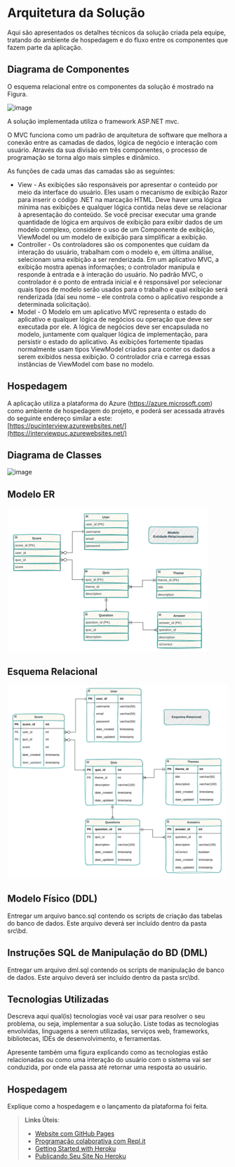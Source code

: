 # Arquitetura da Solução
Aqui são apresentados os detalhes técnicos da solução criada pela equipe, tratando do ambiente de hospedagem e do fluxo entre os componentes que fazem parte da aplicação.

## Diagrama de Componentes
O esquema relacional entre os componentes da solução é mostrado na Figura.

![image](https://user-images.githubusercontent.com/22857183/232917277-89801f94-4e20-4986-b0d4-e3619285a947.png)

A solução implementada utiliza o framework ASP.NET mvc.

O MVC funciona como um padrão de arquitetura de software que melhora a conexão entre as camadas de dados, lógica de negócio e interação com usuário. Através da sua divisão em três componentes, o processo de programação se torna algo mais simples e dinâmico.

As funções de cada umas das camadas são as seguintes:

* View - As exibições são responsáveis por apresentar o conteúdo por meio da interface do usuário. Eles usam o mecanismo de exibição Razor para inserir o código .NET na marcação HTML. Deve haver uma lógica mínima nas exibições e qualquer lógica contida nelas deve se relacionar à apresentação do conteúdo. Se você precisar executar uma grande quantidade de lógica em arquivos de exibição para exibir dados de um modelo complexo, considere o uso de um Componente de exibição, ViewModel ou um modelo de exibição para simplificar a exibição.
* Controller - Os controladores são os componentes que cuidam da interação do usuário, trabalham com o modelo e, em última análise, selecionam uma exibição a ser renderizada. Em um aplicativo MVC, a exibição mostra apenas informações; o controlador manipula e responde à entrada e à interação do usuário. No padrão MVC, o controlador é o ponto de entrada inicial e é responsável por selecionar quais tipos de modelo serão usados para o trabalho e qual exibição será renderizada (daí seu nome – ele controla como o aplicativo responde a determinada solicitação).
* Model - O Modelo em um aplicativo MVC representa o estado do aplicativo e qualquer lógica de negócios ou operação que deve ser executada por ele. A lógica de negócios deve ser encapsulada no modelo, juntamente com qualquer lógica de implementação, para persistir o estado do aplicativo. As exibições fortemente tipadas normalmente usam tipos ViewModel criados para conter os dados a serem exibidos nessa exibição. O controlador cria e carrega essas instâncias de ViewModel com base no modelo.

## Hospedagem
A aplicação utiliza a plataforma do Azure (https://azure.microsoft.com) como ambiente de hospedagem do projeto, e poderá ser acessada através do seguinte endereço similar a este:  [https://pucinterview.azurewebsites.net/](https://interviewpuc.azurewebsites.net/)


## Diagrama de Classes
![image](https://user-images.githubusercontent.com/22857183/232914924-e040c7a6-8599-4617-94aa-6767c0151495.png)

## Modelo ER

![image](https://github.com/ICEI-PUC-Minas-PMV-SInt/pmv-sint-2023-1-e3-proj-back-t1-time4-projroadmap/blob/e9c5c8a576808724f9bf2bd7901bbe23345e1538/docs/img/Modelo-entidade-relacionamento-v2.png)

## Esquema Relacional

![image](https://github.com/ICEI-PUC-Minas-PMV-SInt/pmv-sint-2023-1-e3-proj-back-t1-time4-projroadmap/blob/e9c5c8a576808724f9bf2bd7901bbe23345e1538/docs/img/Esquema-relacional-v2.png)

## Modelo Físico (DDL)

Entregar um arquivo banco.sql contendo os scripts de criação das tabelas do banco de dados. Este arquivo deverá ser incluído dentro da pasta src\bd.

## Instruções SQL de Manipulação do BD (DML)

Entregar um arquivo dml.sql contendo os scripts de manipulação de banco de dados. Este arquivo deverá ser incluído dentro da pasta src\bd.

## Tecnologias Utilizadas

Descreva aqui qual(is) tecnologias você vai usar para resolver o seu problema, ou seja, implementar a sua solução. Liste todas as tecnologias envolvidas, linguagens a serem utilizadas, serviços web, frameworks, bibliotecas, IDEs de desenvolvimento, e ferramentas.

Apresente também uma figura explicando como as tecnologias estão relacionadas ou como uma interação do usuário com o sistema vai ser conduzida, por onde ela passa até retornar uma resposta ao usuário.

## Hospedagem

Explique como a hospedagem e o lançamento da plataforma foi feita.

> **Links Úteis**:
>
> - [Website com GitHub Pages](https://pages.github.com/)
> - [Programação colaborativa com Repl.it](https://repl.it/)
> - [Getting Started with Heroku](https://devcenter.heroku.com/start)
> - [Publicando Seu Site No Heroku](http://pythonclub.com.br/publicando-seu-hello-world-no-heroku.html)
